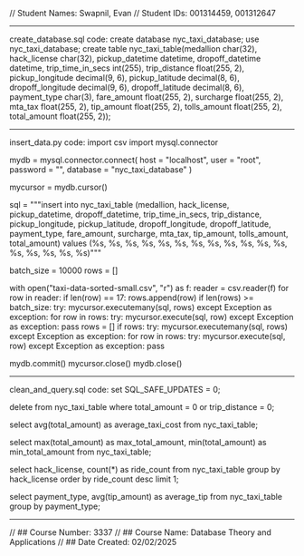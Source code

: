 // Student Names: Swapnil, Evan
// Student IDs: 001314459, 001312647

_______________________________
create_database.sql code:
  create database nyc_taxi_database;
  use nyc_taxi_database;
  create table nyc_taxi_table(medallion char(32),
  hack_license char(32), 
  pickup_datetime datetime, 
  dropoff_datetime datetime, 
  trip_time_in_secs int(255), 
  trip_distance float(255, 2), 
  pickup_longitude decimal(9, 6),
  pickup_latitude decimal(8, 6),
  dropoff_longitude decimal(9, 6),
  dropoff_latitude decimal(8, 6),
  payment_type char(3),
  fare_amount float(255, 2),
  surcharge float(255, 2),
  mta_tax float(255, 2),
  tip_amount float(255, 2),
  tolls_amount float(255, 2),
  total_amount float(255, 2));
_______________________________
insert_data.py code:
  import csv
  import mysql.connector
  
  mydb = mysql.connector.connect(
    host = "localhost",
    user = "root",
    password = "",
    database = "nyc_taxi_database"
  )
  
  mycursor = mydb.cursor()
  
  sql = """insert into nyc_taxi_table (medallion, hack_license, pickup_datetime, dropoff_datetime, trip_time_in_secs,
                                  trip_distance, pickup_longitude, pickup_latitude, dropoff_longitude, dropoff_latitude,
                                  payment_type, fare_amount, surcharge, mta_tax, tip_amount, tolls_amount, total_amount)
                                  values (%s, %s, %s, %s, %s, %s, %s, %s, %s, %s, %s, %s, %s, %s, %s, %s, %s)"""
  
  batch_size = 10000
  rows = []
  
  with open("taxi-data-sorted-small.csv", "r") as f:
      reader = csv.reader(f)
      for row in reader:
          if len(row) == 17:
              rows.append(row)
              if len(rows) >= batch_size:
                  try:
                      mycursor.executemany(sql, rows)
                  except Exception as exception:
                      for row in rows:
                          try:
                              mycursor.execute(sql, row)
                          except Exception as exception:
                              pass
                  rows = []
      if rows:
          try:
              mycursor.executemany(sql, rows)
          except Exception as exception:
              for row in rows:
                  try:
                      mycursor.execute(sql, row)
                  except Exception as exception:
                      pass
  
  mydb.commit()
  mycursor.close()
  mydb.close()
_______________________________
clean_and_query.sql code:
  set SQL_SAFE_UPDATES = 0;
  
  delete from nyc_taxi_table
  where total_amount = 0 or trip_distance = 0;
  
  select avg(total_amount) as average_taxi_cost
  from nyc_taxi_table;
  
  select max(total_amount) as max_total_amount, min(total_amount) as min_total_amount
  from nyc_taxi_table;
  
  select hack_license, count(*) as ride_count
  from nyc_taxi_table
  group by hack_license
  order by ride_count desc
  limit 1;
  
  select payment_type, avg(tip_amount) as average_tip
  from nyc_taxi_table
  group by payment_type;
_______________________________

// ## Course Number: 3337
// ## Course Name: Database Theory and Applications
// ## Date Created: 02/02/2025
